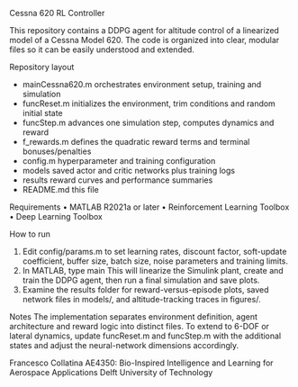 Cessna 620 RL Controller

This repository contains a DDPG agent for altitude control of a linearized model of a Cessna Model 620. The code is organized into clear, modular files so it can be easily understood and extended.

Repository layout

* mainCessna620.m
  orchestrates environment setup, training and simulation
* funcReset.m
  initializes the environment, trim conditions and random initial state
* funcStep.m
  advances one simulation step, computes dynamics and reward
* f_rewards.m
  defines the quadratic reward terms and terminal bonuses/penalties
* config.m
  hyperparameter and training configuration
* models
  saved actor and critic networks plus training logs
* results
  reward curves and performance summaries
* README.md
  this file

Requirements
• MATLAB R2021a or later
• Reinforcement Learning Toolbox
• Deep Learning Toolbox

How to run

1. Edit config/params.m to set learning rates, discount factor, soft-update coefficient, buffer size, batch size, noise parameters and training limits.
2. In MATLAB, type
   main
   This will linearize the Simulink plant, create and train the DDPG agent, then run a final simulation and save plots.
3. Examine the results folder for reward-versus-episode plots, saved network files in models/, and altitude-tracking traces in figures/.

Notes
The implementation separates environment definition, agent architecture and reward logic into distinct files. To extend to 6-DOF or lateral dynamics, update funcReset.m and funcStep.m with the additional states and adjust the neural-network dimensions accordingly.

Francesco Collatina
AE4350: Bio-Inspired Intelligence and Learning for Aerospace Applications
Delft University of Technology

